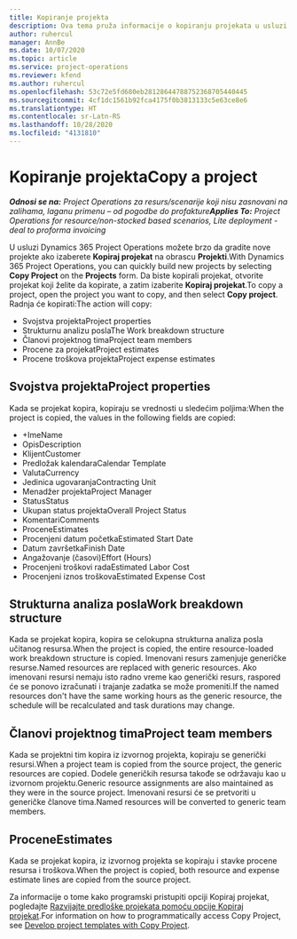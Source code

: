 ```yaml
---
title: Kopiranje projekta
description: Ova tema pruža informacije o kopiranju projekata u usluzi Dynamics 365 Project Operations.
author: ruhercul
manager: AnnBe
ms.date: 10/07/2020
ms.topic: article
ms.service: project-operations
ms.reviewer: kfend
ms.author: ruhercul
ms.openlocfilehash: 53c72e5fd680eb28128644788752368705440445
ms.sourcegitcommit: 4cf1dc1561b92fca4175f0b3813133c5e63ce8e6
ms.translationtype: HT
ms.contentlocale: sr-Latn-RS
ms.lasthandoff: 10/28/2020
ms.locfileid: "4131810"
---
```

# <a name="copy-a-project"></a><span data-ttu-id="53d62-103">Kopiranje projekta</span><span class="sxs-lookup"><span data-stu-id="53d62-103">Copy a project</span></span>

<span data-ttu-id="53d62-104">_**Odnosi se na:** Project Operations za resurs/scenarije koji nisu zasnovani na zalihama, laganu primenu – od pogodbe do profakture_</span><span class="sxs-lookup"><span data-stu-id="53d62-104">_**Applies To:** Project Operations for resource/non-stocked based scenarios, Lite deployment - deal to proforma invoicing_</span></span>

<span data-ttu-id="53d62-105">U usluzi Dynamics 365 Project Operations možete brzo da gradite nove projekte ako izaberete **Kopiraj projekat** na obrascu **Projekti**.</span><span class="sxs-lookup"><span data-stu-id="53d62-105">With Dynamics 365 Project Operations, you can quickly build new projects by selecting **Copy Project** on the **Projects** form.</span></span> <span data-ttu-id="53d62-106">Da biste kopirali projekat, otvorite projekat koji želite da kopirate, a zatim izaberite **Kopiraj projekat**.</span><span class="sxs-lookup"><span data-stu-id="53d62-106">To copy a project, open the project you want to copy, and then select **Copy project**.</span></span> <span data-ttu-id="53d62-107">Radnja će kopirati:</span><span class="sxs-lookup"><span data-stu-id="53d62-107">The action will copy:</span></span>

- <span data-ttu-id="53d62-108">Svojstva projekta</span><span class="sxs-lookup"><span data-stu-id="53d62-108">Project properties</span></span>
- <span data-ttu-id="53d62-109">Strukturnu analizu posla</span><span class="sxs-lookup"><span data-stu-id="53d62-109">The Work breakdown structure</span></span>
- <span data-ttu-id="53d62-110">Članovi projektnog tima</span><span class="sxs-lookup"><span data-stu-id="53d62-110">Project team members</span></span>
- <span data-ttu-id="53d62-111">Procene za projekat</span><span class="sxs-lookup"><span data-stu-id="53d62-111">Project estimates</span></span>
- <span data-ttu-id="53d62-112">Procene troškova projekta</span><span class="sxs-lookup"><span data-stu-id="53d62-112">Project expense estimates</span></span>

## <a name="project-properties"></a><span data-ttu-id="53d62-113">Svojstva projekta</span><span class="sxs-lookup"><span data-stu-id="53d62-113">Project properties</span></span>

<span data-ttu-id="53d62-114">Kada se projekat kopira, kopiraju se vrednosti u sledećim poljima:</span><span class="sxs-lookup"><span data-stu-id="53d62-114">When the project is copied, the values in the following fields are copied:</span></span>

- <span data-ttu-id="53d62-115">+Ime</span><span class="sxs-lookup"><span data-stu-id="53d62-115">Name</span></span>
- <span data-ttu-id="53d62-116">Opis</span><span class="sxs-lookup"><span data-stu-id="53d62-116">Description</span></span>
- <span data-ttu-id="53d62-117">Klijent</span><span class="sxs-lookup"><span data-stu-id="53d62-117">Customer</span></span>
- <span data-ttu-id="53d62-118">Predložak kalendara</span><span class="sxs-lookup"><span data-stu-id="53d62-118">Calendar Template</span></span>
- <span data-ttu-id="53d62-119">Valuta</span><span class="sxs-lookup"><span data-stu-id="53d62-119">Currency</span></span>
- <span data-ttu-id="53d62-120">Jedinica ugovaranja</span><span class="sxs-lookup"><span data-stu-id="53d62-120">Contracting Unit</span></span>
- <span data-ttu-id="53d62-121">Menadžer projekta</span><span class="sxs-lookup"><span data-stu-id="53d62-121">Project Manager</span></span>
- <span data-ttu-id="53d62-122">Status</span><span class="sxs-lookup"><span data-stu-id="53d62-122">Status</span></span>
- <span data-ttu-id="53d62-123">Ukupan status projekta</span><span class="sxs-lookup"><span data-stu-id="53d62-123">Overall Project Status</span></span>
- <span data-ttu-id="53d62-124">Komentari</span><span class="sxs-lookup"><span data-stu-id="53d62-124">Comments</span></span>
- <span data-ttu-id="53d62-125">Procene</span><span class="sxs-lookup"><span data-stu-id="53d62-125">Estimates</span></span>
- <span data-ttu-id="53d62-126">Procenjeni datum početka</span><span class="sxs-lookup"><span data-stu-id="53d62-126">Estimated Start Date</span></span>
- <span data-ttu-id="53d62-127">Datum završetka</span><span class="sxs-lookup"><span data-stu-id="53d62-127">Finish Date</span></span>
- <span data-ttu-id="53d62-128">Angažovanje (časovi)</span><span class="sxs-lookup"><span data-stu-id="53d62-128">Effort (Hours)</span></span>
- <span data-ttu-id="53d62-129">Procenjeni troškovi rada</span><span class="sxs-lookup"><span data-stu-id="53d62-129">Estimated Labor Cost</span></span>
- <span data-ttu-id="53d62-130">Procenjeni iznos troškova</span><span class="sxs-lookup"><span data-stu-id="53d62-130">Estimated Expense Cost</span></span>

## <a name="work-breakdown-structure"></a><span data-ttu-id="53d62-131">Strukturna analiza posla</span><span class="sxs-lookup"><span data-stu-id="53d62-131">Work breakdown structure</span></span>

<span data-ttu-id="53d62-132">Kada se projekat kopira, kopira se celokupna strukturna analiza posla učitanog resursa.</span><span class="sxs-lookup"><span data-stu-id="53d62-132">When the project is copied, the entire resource-loaded work breakdown structure is copied.</span></span> <span data-ttu-id="53d62-133">Imenovani resurs zamenjuje generičke resurse.</span><span class="sxs-lookup"><span data-stu-id="53d62-133">Named resources are replaced with generic resources.</span></span> <span data-ttu-id="53d62-134">Ako imenovani resursi nemaju isto radno vreme kao generički resurs, raspored će se ponovo izračunati i trajanje zadatka se može promeniti.</span><span class="sxs-lookup"><span data-stu-id="53d62-134">If the named resources don't have the same working hours as the generic resource, the schedule will be recalculated and task durations may change.</span></span>

## <a name="project-team-members"></a><span data-ttu-id="53d62-135">Članovi projektnog tima</span><span class="sxs-lookup"><span data-stu-id="53d62-135">Project team members</span></span>

<span data-ttu-id="53d62-136">Kada se projektni tim kopira iz izvornog projekta, kopiraju se generički resursi.</span><span class="sxs-lookup"><span data-stu-id="53d62-136">When a project team is copied from the source project, the generic resources are copied.</span></span> <span data-ttu-id="53d62-137">Dodele generičkih resursa takođe se održavaju kao u izvornom projektu.</span><span class="sxs-lookup"><span data-stu-id="53d62-137">Generic resource assignments are also maintained as they were in the source project.</span></span> <span data-ttu-id="53d62-138">Imenovani resursi će se pretvoriti u generičke članove tima.</span><span class="sxs-lookup"><span data-stu-id="53d62-138">Named resources will be converted to generic team members.</span></span>

## <a name="estimates"></a><span data-ttu-id="53d62-139">Procene</span><span class="sxs-lookup"><span data-stu-id="53d62-139">Estimates</span></span>

<span data-ttu-id="53d62-140">Kada se projekat kopira, iz izvornog projekta se kopiraju i stavke procene resursa i troškova.</span><span class="sxs-lookup"><span data-stu-id="53d62-140">When the project is copied, both resource and expense estimate lines are copied from the source project.</span></span> 

<span data-ttu-id="53d62-141">Za informacije o tome kako programski pristupiti opciji Kopiraj projekat, pogledajte [Razvijajte predloške projekata pomoću opcije Kopiraj projekat](dev-copy-project.md).</span><span class="sxs-lookup"><span data-stu-id="53d62-141">For information on how to programmatically access Copy Project, see [Develop project templates with Copy Project](dev-copy-project.md).</span></span>
